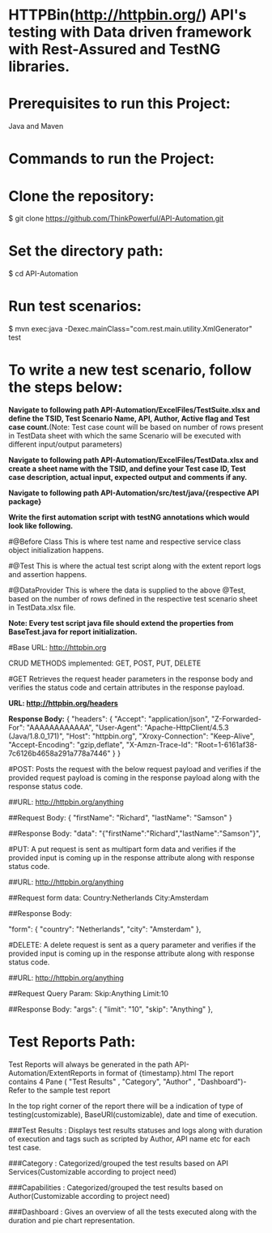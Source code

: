 
# HTTPBin(http://httpbin.org/) API's testing with Data driven framework with Rest-Assured and TestNG libraries.

# Prerequisites to run this Project:

Java and Maven

# Commands to run the Project:

# Clone the repository:
$ git clone https://github.com/ThinkPowerful/API-Automation.git

# Set the directory path:
$ cd API-Automation

# Run test scenarios:
$ mvn exec:java -Dexec.mainClass="com.rest.main.utility.XmlGenerator" test

# To write a new test scenario, follow the steps below:

**Navigate to following path API-Automation/ExcelFiles/TestSuite.xlsx and define the TSID, Test Scenario Name, API, Author, Active flag and Test case count.**(Note: Test case count will be based on number of rows present in TestData sheet with which the same Scenario will be executed with different input/output parameters) 

**Navigate to following path API-Automation/ExcelFiles/TestData.xlsx and create a sheet name with the TSID, and define your Test case ID, Test case description, actual input, expected output and comments if any.**

**Navigate to following path API-Automation/src/test/java/{respective API package}**

**Write the first automation script with testNG annotations which would look like following.**

#@Before Class
This is where test name and respective service class object initialization happens.

#@Test
This is where the actual test script along with the extent report logs and assertion happens.

#@DataProvider
This is where the data is supplied to the above @Test, based on the number of rows defined in the respective test scenario sheet in TestData.xlsx file.

**Note: Every test script java file should extend the properties from BaseTest.java for report initialization.**


#Base URL: http://httpbin.org

CRUD METHODS implemented: GET, POST, PUT, DELETE

#GET Retrieves the request header parameters in the response body and verifies the status code and certain attributes in the response payload.

**URL: http://httpbin.org/headers**

**Response Body:**
{
    "headers": {
        "Accept": "application/json",
        "Z-Forwarded-For": "AAAAAAAAAAAA",
        "User-Agent": "Apache-HttpClient/4.5.3 (Java/1.8.0_171)",
        "Host": "httpbin.org",
        "Xroxy-Connection": "Keep-Alive",
        "Accept-Encoding": "gzip,deflate",
        "X-Amzn-Trace-Id": "Root=1-6161af38-7c6126b4658a291a778a7446"
    }
}

#POST: Posts the request with the below request payload and verifies if the provided request payload is coming in the response payload along with the response status code.

##URL: http://httpbin.org/anything

##Request Body:
{
  "firstName": "Richard",
  "lastName": "Samson"
}

##Response Body:
 "data": "{\"firstName\":\"Richard\",\"lastName\":\"Samson\"}",


#PUT: A put request is sent as multipart form data and verifies if the provided input is coming up in the response attribute along with response status code.

##URL: http://httpbin.org/anything

##Request form data:
Country:Netherlands
City:Amsterdam

##Response Body:

"form": {
        "country": "Netherlands",
        "city": "Amsterdam"
    },


#DELETE: A delete request is sent as a query parameter and verifies if the provided input is coming up in the response attribute along with response status code.

##URL: http://httpbin.org/anything

##Request Query Param: 
Skip:Anything
Limit:10

##Response Body:
 "args": {
        "limit": "10",
        "skip": "Anything"
    },


# Test Reports Path:
Test Reports will always be generated in the path API-Automation/ExtentReports in format of {timestamp}.html
The report contains 4 Pane ( "Test Results" , "Category", "Author" , "Dashboard")- Refer to the sample test report

In the top right corner of the report there will be a indication of  type of testing(customizable), BaseURI(customizable), date and time of execution.

###Test Results : Displays test results statuses and logs along with duration of execution and tags such as scripted by Author, API name etc for each test case.

###Category : Categorized/grouped the test results based on API Services(Customizable according to project need)

###Capabilities : Categorized/grouped the test results based on Author(Customizable according to project need)

###Dashboard : Gives an overview of all the tests executed along with the duration and pie chart representation.


